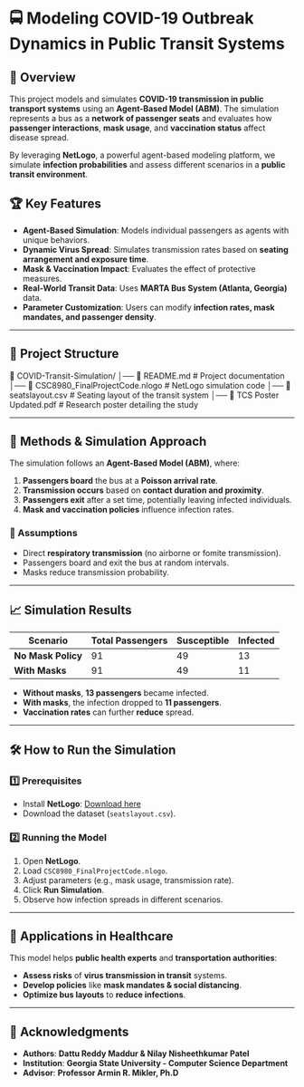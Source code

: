 # 🚍 Modeling COVID-19 Outbreak Dynamics in Public Transit Systems

## 📌 Overview
This project models and simulates **COVID-19 transmission in public transport systems** using an **Agent-Based Model (ABM)**. The simulation represents a bus as a **network of passenger seats** and evaluates how **passenger interactions**, **mask usage**, and **vaccination status** affect disease spread.

By leveraging **NetLogo**, a powerful agent-based modeling platform, we simulate **infection probabilities** and assess different scenarios in a **public transit environment**.

## 🏆 **Key Features**
- **Agent-Based Simulation**: Models individual passengers as agents with unique behaviors.
- **Dynamic Virus Spread**: Simulates transmission rates based on **seating arrangement and exposure time**.
- **Mask & Vaccination Impact**: Evaluates the effect of protective measures.
- **Real-World Transit Data**: Uses **MARTA Bus System (Atlanta, Georgia)** data.
- **Parameter Customization**: Users can modify **infection rates, mask mandates, and passenger density**.

---

## 📂 **Project Structure**
📁 COVID-Transit-Simulation/ │── 📄 README.md # Project documentation │── 📜 CSC8980_FinalProjectCode.nlogo # NetLogo simulation code │── 📄 seatslayout.csv # Seating layout of the transit system │── 📄 TCS Poster Updated.pdf # Research poster detailing the study


---

## 🔬 **Methods & Simulation Approach**
The simulation follows an **Agent-Based Model (ABM)**, where:
1. **Passengers board** the bus at a **Poisson arrival rate**.
2. **Transmission occurs** based on **contact duration and proximity**.
3. **Passengers exit** after a set time, potentially leaving infected individuals.
4. **Mask and vaccination policies** influence infection rates.

### **🦠 Assumptions**
- Direct **respiratory transmission** (no airborne or fomite transmission).
- Passengers board and exit the bus at random intervals.
- Masks reduce transmission probability.

---

## 📈 **Simulation Results**
| Scenario | Total Passengers | Susceptible | Infected |
|----------|----------------|-------------|-----------|
| **No Mask Policy** | 91 | 49 | 13 |
| **With Masks** | 91 | 49 | 11 |

- **Without masks**, **13 passengers** became infected.
- **With masks**, the infection dropped to **11 passengers**.
- **Vaccination rates** can further **reduce** spread.

---

## 🛠 **How to Run the Simulation**
### 1️⃣ **Prerequisites**
- Install **NetLogo**: [Download here](https://ccl.northwestern.edu/netlogo/)
- Download the dataset (`seatslayout.csv`).

### 2️⃣ **Running the Model**
1. Open **NetLogo**.
2. Load `CSC8980_FinalProjectCode.nlogo`.
3. Adjust parameters (e.g., mask usage, transmission rate).
4. Click **Run Simulation**.
5. Observe how infection spreads in different scenarios.

---

## 🔬 **Applications in Healthcare**
This model helps **public health experts** and **transportation authorities**:
- **Assess risks** of **virus transmission in transit** systems.
- **Develop policies** like **mask mandates & social distancing**.
- **Optimize bus layouts** to **reduce infections**.

---

## 📢 **Acknowledgments**
- **Authors**: **Dattu Reddy Maddur & Nilay Nisheethkumar Patel**  
- **Institution**: **Georgia State University - Computer Science Department**  
- **Advisor**: **Professor Armin R. Mikler, Ph.D**  
